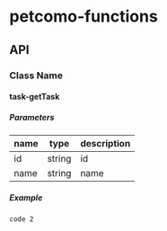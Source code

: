 # petcomo-functions
## API
### Class Name
#### task-getTask
##### Parameters
name | type | description
---- | ---- | ----
id | string | id
name | string | name

##### Example
    code 2
